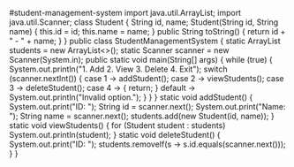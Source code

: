 #student-management-system
import java.util.ArrayList;
import java.util.Scanner;
class Student {
    String id, name;
    Student(String id, String name) { this.id = id; this.name = name; }
    public String toString() { return id + " - " + name; }
}
public class StudentManagementSystem {
    static ArrayList<Student> students = new ArrayList<>();
    static Scanner scanner = new Scanner(System.in);
 public static void main(String[] args) {
        while (true) {
            System.out.println("1. Add 2. View 3. Delete 4. Exit");
            switch (scanner.nextInt()) {
                case 1 -> addStudent();
                case 2 -> viewStudents();
                case 3 -> deleteStudent();
                case 4 -> { return; }
                default -> System.out.println("Invalid option.");
            }
        }
    }
static void addStudent() {
        System.out.print("ID: "); String id = scanner.next();
        System.out.print("Name: "); String name = scanner.next();
        students.add(new Student(id, name));
    }
    static void viewStudents() {
        for (Student student : students) System.out.println(student);
    }
    static void deleteStudent() {
        System.out.print("ID: ");
        students.removeIf(s -> s.id.equals(scanner.next()));
    }
}
